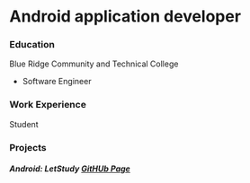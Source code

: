 # Android application developer

### Education
Blue Ridge Community and Technical College
- Software Engineer

### Work Experience
Student


### Projects
##### Android: LetStudy [GitHUb Page](https://github.com/spamshot/LetStudy)
